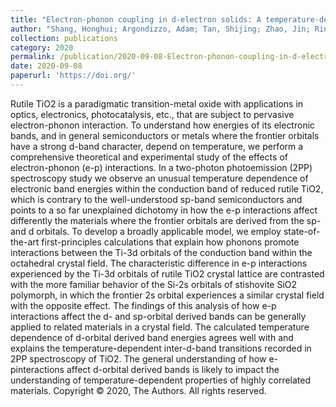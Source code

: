 ```yaml
---
title: "Electron-phonon coupling in d-electron solids: A temperature-dependent study of rutile TiO2 by first-principles theory and two-photon photoemission"
author: "Shang, Honghui; Argondizzo, Adam; Tan, Shijing; Zhao, Jin; Rinke, Patrick; Carbogno, Christian; Scheffler, Matthias; Petek, Hrvoje"
collection: publications
category: 2020
permalink: /publication/2020-09-08-Electron-phonon-coupling-in-d-electron-solids:-A-temperature-dependent-study-of-rutile-TiO2-by-first-principles-theory-and-two-photon-photoemission
date: 2020-09-08
paperurl: 'https://doi.org/'
---
```


Rutile TiO2 is a paradigmatic transition-metal oxide with applications in optics, electronics, photocatalysis, etc., that are subject to pervasive electron-phonon interaction. To understand how energies of its electronic bands, and in general semiconductors or metals where the frontier orbitals have a strong d-band character, depend on temperature, we perform a comprehensive theoretical and experimental study of the effects of electron-phonon (e-p) interactions. In a two-photon photoemission (2PP) spectroscopy study we observe an unusual temperature dependence of electronic band energies within the conduction band of reduced rutile TiO2, which is contrary to the well-understood sp-band semiconductors and points to a so far unexplained dichotomy in how the e-p interactions affect differently the materials where the frontier orbitals are derived from the sp- and d orbitals. To develop a broadly applicable model, we employ state-of-the-art first-principles calculations that explain how phonons promote interactions between the Ti-3d orbitals of the conduction band within the octahedral crystal field. The characteristic difference in e-p interactions experienced by the Ti-3d orbitals of rutile TiO2 crystal lattice are contrasted with the more familiar behavior of the Si-2s orbitals of stishovite SiO2 polymorph, in which the frontier 2s orbital experiences a similar crystal field with the opposite effect. The findings of this analysis of how e-p interactions affect the d- and sp-orbital derived bands can be generally applied to related materials in a crystal field. The calculated temperature dependence of d-orbital derived band energies agrees well with and explains the temperature-dependent inter-d-band transitions recorded in 2PP spectroscopy of TiO2. The general understanding of how e-pinteractions affect d-orbital derived bands is likely to impact the understanding of temperature-dependent properties of highly correlated materials. Copyright © 2020, The Authors. All rights reserved.
